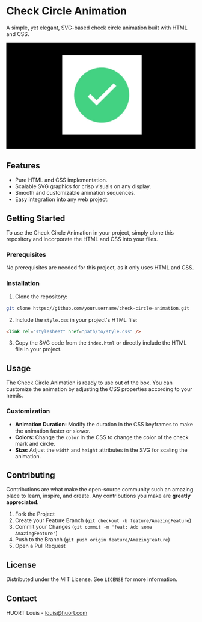 # Check Circle Animation

A simple, yet elegant, SVG-based check circle animation built with HTML and CSS.

![Animation Demo](demo.gif)

## Features

- Pure HTML and CSS implementation.
- Scalable SVG graphics for crisp visuals on any display.
- Smooth and customizable animation sequences.
- Easy integration into any web project.

## Getting Started

To use the Check Circle Animation in your project, simply clone this repository and incorporate the HTML and CSS into your files.

### Prerequisites

No prerequisites are needed for this project, as it only uses HTML and CSS.

### Installation

1. Clone the repository:

```bash
git clone https://github.com/yourusername/check-circle-animation.git
```

2. Include the `style.css` in your project's HTML file:

```html
<link rel="stylesheet" href="path/to/style.css" />
```

3. Copy the SVG code from the `index.html` or directly include the HTML file in your project.

## Usage

The Check Circle Animation is ready to use out of the box. You can customize the animation by adjusting the CSS properties according to your needs.

### Customization

- **Animation Duration:** Modify the duration in the CSS keyframes to make the animation faster or slower.
- **Colors:** Change the `color` in the CSS to change the color of the check mark and circle.
- **Size:** Adjust the `width` and `height` attributes in the SVG for scaling the animation.

## Contributing

Contributions are what make the open-source community such an amazing place to learn, inspire, and create. Any contributions you make are **greatly appreciated**.

1. Fork the Project
2. Create your Feature Branch (`git checkout -b feature/AmazingFeature`)
3. Commit your Changes (`git commit -m 'feat: Add some AmazingFeature'`)
4. Push to the Branch (`git push origin feature/AmazingFeature`)
5. Open a Pull Request

## License

Distributed under the MIT License. See `LICENSE` for more information.

## Contact

HUORT Louis - louis@huort.com

